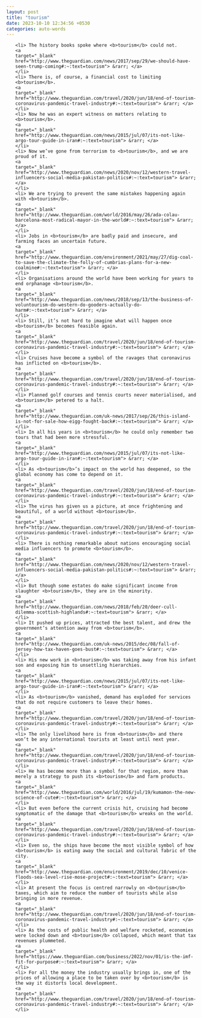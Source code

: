 ```yaml
---
layout: post
title: "tourism"
date: 2023-10-10 12:34:56 +0530
categories: auto-words
---
```

<ol>

    <li> The history books spoke where <b>tourism</b> could not.
    <a 
    target="_blank" 
    href="http://www.theguardian.com/news/2017/sep/29/we-should-have-seen-trump-coming#:~:text=tourism"> &rarr; </a>
    </li>
    <li> There is, of course, a financial cost to limiting <b>tourism</b>.
    <a 
    target="_blank" 
    href="http://www.theguardian.com/travel/2020/jun/18/end-of-tourism-coronavirus-pandemic-travel-industry#:~:text=tourism"> &rarr; </a>
    </li>
    <li> Now he was an expert witness on matters relating to <b>tourism</b>.
    <a 
    target="_blank" 
    href="http://www.theguardian.com/news/2015/jul/07/its-not-like-argo-tour-guide-in-iran#:~:text=tourism"> &rarr; </a>
    </li>
    <li> Now we’ve gone from terrorism to <b>tourism</b>, and we are proud of it.
    <a 
    target="_blank" 
    href="http://www.theguardian.com/news/2020/nov/12/western-travel-influencers-social-media-pakistan-politics#:~:text=tourism"> &rarr; </a>
    </li>
    <li> We are trying to prevent the same mistakes happening again with <b>tourism</b>.
    <a 
    target="_blank" 
    href="http://www.theguardian.com/world/2016/may/26/ada-colau-barcelona-most-radical-mayor-in-the-world#:~:text=tourism"> &rarr; </a>
    </li>
    <li> Jobs in <b>tourism</b> are badly paid and insecure, and farming faces an uncertain future.
    <a 
    target="_blank" 
    href="http://www.theguardian.com/environment/2021/may/27/dig-coal-to-save-the-climate-the-folly-of-cumbrias-plans-for-a-new-coalmine#:~:text=tourism"> &rarr; </a>
    </li>
    <li> Organisations around the world have been working for years to end orphanage <b>tourism</b>.
    <a 
    target="_blank" 
    href="http://www.theguardian.com/news/2018/sep/13/the-business-of-voluntourism-do-western-do-gooders-actually-do-harm#:~:text=tourism"> &rarr; </a>
    </li>
    <li> Still, it’s not hard to imagine what will happen once <b>tourism</b> becomes feasible again.
    <a 
    target="_blank" 
    href="http://www.theguardian.com/travel/2020/jun/18/end-of-tourism-coronavirus-pandemic-travel-industry#:~:text=tourism"> &rarr; </a>
    </li>
    <li> Cruises have become a symbol of the ravages that coronavirus has inflicted on <b>tourism</b>.
    <a 
    target="_blank" 
    href="http://www.theguardian.com/travel/2020/jun/18/end-of-tourism-coronavirus-pandemic-travel-industry#:~:text=tourism"> &rarr; </a>
    </li>
    <li> Planned golf courses and tennis courts never materialised, and <b>tourism</b> petered to a halt.
    <a 
    target="_blank" 
    href="http://www.theguardian.com/uk-news/2017/sep/26/this-island-is-not-for-sale-how-eigg-fought-back#:~:text=tourism"> &rarr; </a>
    </li>
    <li> In all his years in <b>tourism</b> he could only remember two tours that had been more stressful.
    <a 
    target="_blank" 
    href="http://www.theguardian.com/news/2015/jul/07/its-not-like-argo-tour-guide-in-iran#:~:text=tourism"> &rarr; </a>
    </li>
    <li> As <b>tourism</b>’s impact on the world has deepened, so the global economy has come to depend on it.
    <a 
    target="_blank" 
    href="http://www.theguardian.com/travel/2020/jun/18/end-of-tourism-coronavirus-pandemic-travel-industry#:~:text=tourism"> &rarr; </a>
    </li>
    <li> The virus has given us a picture, at once frightening and beautiful, of a world without <b>tourism</b>.
    <a 
    target="_blank" 
    href="http://www.theguardian.com/travel/2020/jun/18/end-of-tourism-coronavirus-pandemic-travel-industry#:~:text=tourism"> &rarr; </a>
    </li>
    <li> There is nothing remarkable about nations encouraging social media influencers to promote <b>tourism</b>.
    <a 
    target="_blank" 
    href="http://www.theguardian.com/news/2020/nov/12/western-travel-influencers-social-media-pakistan-politics#:~:text=tourism"> &rarr; </a>
    </li>
    <li> But though some estates do make significant income from slaughter <b>tourism</b>, they are in the minority.
    <a 
    target="_blank" 
    href="http://www.theguardian.com/news/2018/feb/20/deer-cull-dilemma-scottish-highlands#:~:text=tourism"> &rarr; </a>
    </li>
    <li> It pushed up prices, attracted the best talent, and drew the government’s attention away from <b>tourism</b>.
    <a 
    target="_blank" 
    href="http://www.theguardian.com/uk-news/2015/dec/08/fall-of-jersey-how-tax-haven-goes-bust#:~:text=tourism"> &rarr; </a>
    </li>
    <li> His new work in <b>tourism</b> was taking away from his infant son and exposing him to unsettling hierarchies.
    <a 
    target="_blank" 
    href="http://www.theguardian.com/news/2015/jul/07/its-not-like-argo-tour-guide-in-iran#:~:text=tourism"> &rarr; </a>
    </li>
    <li> As <b>tourism</b> vanished, demand has exploded for services that do not require customers to leave their homes.
    <a 
    target="_blank" 
    href="http://www.theguardian.com/travel/2020/jun/18/end-of-tourism-coronavirus-pandemic-travel-industry#:~:text=tourism"> &rarr; </a>
    </li>
    <li> The only livelihood here is from <b>tourism</b> and there won’t be any international tourists at least until next year.
    <a 
    target="_blank" 
    href="http://www.theguardian.com/travel/2020/jun/18/end-of-tourism-coronavirus-pandemic-travel-industry#:~:text=tourism"> &rarr; </a>
    </li>
    <li> He has become more than a symbol for that region, more than merely a strategy to push its <b>tourism</b> and farm products.
    <a 
    target="_blank" 
    href="http://www.theguardian.com/world/2016/jul/19/kumamon-the-new-science-of-cute#:~:text=tourism"> &rarr; </a>
    </li>
    <li> But even before the current crisis hit, cruising had become symptomatic of the damage that <b>tourism</b> wreaks on the world.
    <a 
    target="_blank" 
    href="http://www.theguardian.com/travel/2020/jun/18/end-of-tourism-coronavirus-pandemic-travel-industry#:~:text=tourism"> &rarr; </a>
    </li>
    <li> Even so, the ships have become the most visible symbol of how <b>tourism</b> is eating away the social and cultural fabric of the city.
    <a 
    target="_blank" 
    href="http://www.theguardian.com/environment/2019/dec/10/venice-floods-sea-level-rise-mose-project#:~:text=tourism"> &rarr; </a>
    </li>
    <li> At present the focus is centred narrowly on <b>tourism</b> taxes, which aim to reduce the number of tourists while also bringing in more revenue.
    <a 
    target="_blank" 
    href="http://www.theguardian.com/travel/2020/jun/18/end-of-tourism-coronavirus-pandemic-travel-industry#:~:text=tourism"> &rarr; </a>
    </li>
    <li> As the costs of public health and welfare rocketed, economies were locked down and <b>tourism</b> collapsed, which meant that tax revenues plummeted.
    <a 
    target="_blank" 
    href="https://www.theguardian.com/business/2022/nov/01/is-the-imf-fit-for-purpose#:~:text=tourism"> &rarr; </a>
    </li>
    <li> For all the money the industry usually brings in, one of the prices of allowing a place to be taken over by <b>tourism</b> is the way it distorts local development.
    <a 
    target="_blank" 
    href="http://www.theguardian.com/travel/2020/jun/18/end-of-tourism-coronavirus-pandemic-travel-industry#:~:text=tourism"> &rarr; </a>
    </li>